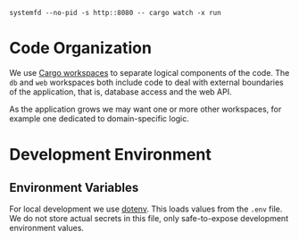 `systemfd --no-pid -s http::8080 -- cargo watch -x run`

# Code Organization

We use [Cargo workspaces](https://doc.rust-lang.org/book/ch14-03-cargo-workspaces.html) to separate logical components of the code.
The `db` and `web` workspaces both include code to deal with external boundaries of the application, that is, database access and the web API.

As the application grows we may want one or more other workspaces, for example one dedicated to domain-specific logic.

# Development Environment

## Environment Variables

For local development we use [dotenv](https://crates.io/crates/dotenv).
This loads values from the `.env` file. We do not store actual secrets in this file, only safe-to-expose development environment values.
